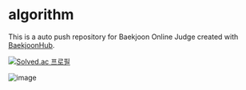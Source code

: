 # algorithm
This is a auto push repository for Baekjoon Online Judge created with [BaekjoonHub](https://github.com/BaekjoonHub/BaekjoonHub).

[![Solved.ac
프로필](http://mazassumnida.wtf/api/v2/generate_badge?boj=iit807)](https://solved.ac/iit807)

![image](https://github.com/hongmyeoun/algorithm/assets/139526068/01844a57-e899-4f6d-83c3-c575ad3b1760)
